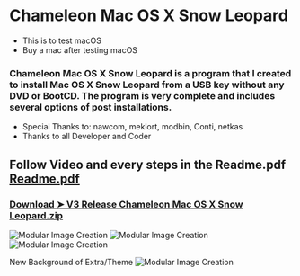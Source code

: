 # Chameleon Mac OS X Snow Leopard
- This is to test macOS
- Buy a mac after testing macOS

### Chameleon Mac OS X Snow Leopard is a program that I created to install Mac OS X Snow Leopard from a USB key without any DVD or BootCD. The program is very complete and includes several options of post installations.

- Special Thanks to: nawcom, meklort, modbin, Conti, netkas
- Thanks to all Developer and Coder


## Follow Video and every steps in the Readme.pdf [Readme.pdf](https://github.com/chris1111/Chameleon-Mac-OS-X-Snow-Leopard/blob/master/README.pdf)
### [Download ➤ V3 Release Chameleon Mac OS X Snow Leopard.zip](https://github.com/chris1111/Chameleon-Mac-OS-X-Snow-Leopard/releases)

![Modular Image Creation](https://i62.servimg.com/u/f62/18/50/18/69/untitl14.jpg)
![Modular Image Creation](https://i62.servimg.com/u/f62/18/50/18/69/1captu39.png)
![Modular Image Creation](https://i62.servimg.com/u/f62/18/50/18/69/captur52.jpg)

New Background of Extra/Theme
![Modular Image Creation](https://i62.servimg.com/u/f62/18/50/18/69/backgr11.jpg)

